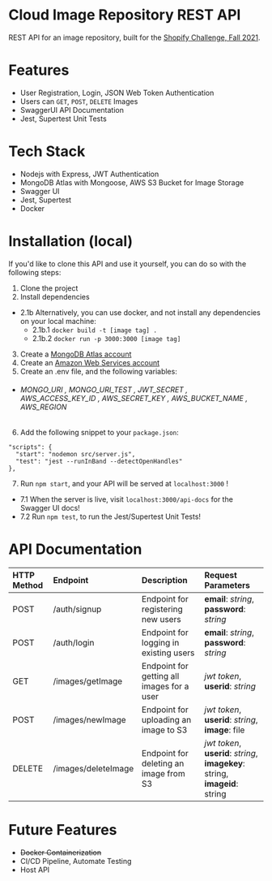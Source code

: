 # Cloud Image Repository REST API

REST API for an image repository, built for the [Shopify Challenge, Fall 2021](https://docs.google.com/document/d/1ZKRywXQLZWOqVOHC4JkF3LqdpO3Llpfk_CkZPR8bjak/edit). <br/>

# Features

  - User Registration, Login, JSON Web Token Authentication
  - Users can ```GET```, ```POST```, ```DELETE``` Images
  - SwaggerUI API Documentation
  - Jest, Supertest Unit Tests

# Tech Stack

- Nodejs with Express, JWT Authentication <br/>
- MongoDB Atlas with Mongoose, AWS S3 Bucket for Image Storage <br/>
- Swagger UI <br/>
- Jest, Supertest <br/>
- Docker <br/>

# Installation (local)

If you'd like to clone this API and use it yourself, you can do so with the following steps:

1. Clone the project
2. Install dependencies
  - 2.1b Alternatively, you can use docker, and not install any dependencies on your local machine:
    - 2.1b.1 ```docker build -t [image tag] .```
    - 2.1b.2 ```docker run -p 3000:3000 [image tag]```
3. Create a [MongoDB Atlas account](https://account.mongodb.com/account/register?nds=true)
4. Create an [Amazon Web Services account](https://portal.aws.amazon.com/billing/signup#/start)
5. Create an .env file, and the following variables: 
  - ###### MONGO_URI , MONGO_URI_TEST , JWT_SECRET , AWS_ACCESS_KEY_ID , AWS_SECRET_KEY , AWS_BUCKET_NAME , AWS_REGION
6. Add the following snippet to your ```package.json```:
  ```
  "scripts": {
    "start": "nodemon src/server.js",
    "test": "jest --runInBand --detectOpenHandles"
  },
  ```
7. Run ```npm start```, and your API will be served at ```localhost:3000``` !
  - 7.1 When the server is live, visit ```localhost:3000/api-docs``` for the Swagger UI docs!
  - 7.2 Run ```npm test```, to run the Jest/Supertest Unit Tests!
  
# API Documentation

| HTTP Method   | Endpoint            | Description                                | Request Parameters
|:--------------|:--------------------|:-------------------------------------------|:--------------------------------------------
| POST          | /auth/signup        | Endpoint for registering new users         | **email**: _string_, **password**: _string_
| POST          | /auth/login         | Endpoint for logging in existing users     | **email**: _string_, **password**: _string_
| GET           | /images/getImage    | Endpoint for getting all images for a user | _*jwt token*_, **userid**: _string_
| POST          | /images/newImage    | Endpoint for uploading an image to S3      | _*jwt token*_, **userid**: _string_, **image**: file
| DELETE        | /images/deleteImage | Endpoint for deleting an image from S3     | _*jwt token*_, **userid**: _string_, **imagekey**: string, <br/> **imageid**: string

# Future Features

  - ~~Docker Containerization~~
  - CI/CD Pipeline, Automate Testing
  - Host API
